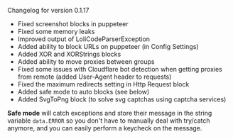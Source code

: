 Changelog for version 0.1.17

- Fixed screenshot blocks in puppeteer
- Fixed some memory leaks
- Improved output of LoliCodeParserException
- Added ability to block URLs on puppeteer (in Config Settings)
- Added XOR and XORStrings blocks
- Added ability to move proxies between groups
- Fixed some issues with Cloudflare bot detection when getting proxies from remote (added User-Agent header to requests)
- Fixed the maximum redirects setting in Http Request block
- Added safe mode to auto blocks (see below)
- Added SvgToPng block (to solve svg captchas using captcha services)

**Safe mode** will catch exceptions and store their message in the string variable `data.ERROR` so you don't have to manually deal with try/catch anymore, and you can easily perform a keycheck on the message.
